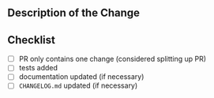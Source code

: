 <!-- If there's already an issue that this PR fixes, add that issue number below after 'Fixes #' -->
<!-- Fixes # -->

## Description of the Change

## Checklist

<!-- Replace '[ ]' with '[x]' to indicate that the checklist item is completed. -->
<!-- You can check the boxes now or later by just clicking on them. -->
<!-- Replace a tick box with NA if the item is not applicable to your PR. -->

- [ ] PR only contains one change (considered splitting up PR)
- [ ] tests added
- [ ] documentation updated (if necessary)
- [ ] `CHANGELOG.md` updated (if necessary)
